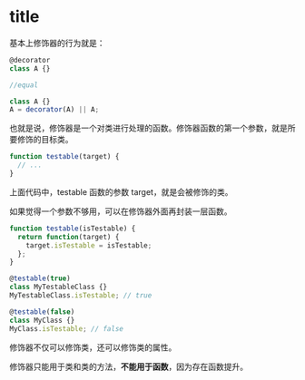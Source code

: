 # title

基本上修饰器的行为就是：

```js
@decorator
class A {}

//equal

class A {}
A = decorator(A) || A;
```

也就是说，修饰器是一个对类进行处理的函数。修饰器函数的第一个参数，就是所要修饰的目标类。

```js
function testable(target) {
  // ...
}
```

上面代码中，testable 函数的参数 target，就是会被修饰的类。

如果觉得一个参数不够用，可以在修饰器外面再封装一层函数。

```js
function testable(isTestable) {
  return function(target) {
    target.isTestable = isTestable;
  };
}

@testable(true)
class MyTestableClass {}
MyTestableClass.isTestable; // true

@testable(false)
class MyClass {}
MyClass.isTestable; // false
```

修饰器不仅可以修饰类，还可以修饰类的属性。

修饰器只能用于类和类的方法，**不能用于函数**，因为存在函数提升。
